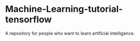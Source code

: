 # Machine-Learning-tutorial-tensorflow
A repository for people who want to learn artificial intelligence.
